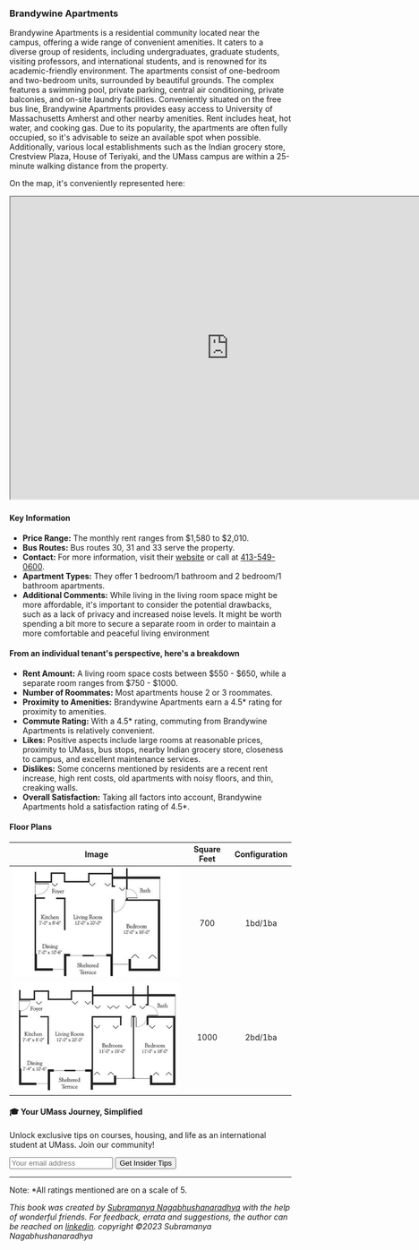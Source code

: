 ### Brandywine Apartments

Brandywine Apartments is a residential community located near the campus, offering a wide range of convenient amenities. It caters to a diverse group of residents, including undergraduates, graduate students, visiting professors, and international students, and is renowned for its academic-friendly environment. The apartments consist of one-bedroom and two-bedroom units, surrounded by beautiful grounds. The complex features a swimming pool, private parking, central air conditioning, private balconies, and on-site laundry facilities. Conveniently situated on the free bus line, Brandywine Apartments provides easy access to University of Massachusetts Amherst and other nearby amenities. Rent includes heat, hot water, and cooking gas. Due to its popularity, the apartments are often fully occupied, so it's advisable to seize an available spot when possible. Additionally, various local establishments such as the Indian grocery store, Crestview Plaza, House of Teriyaki, and the UMass campus are within a 25-minute walking distance from the property.

On the map, it's conveniently represented here:
<div class="responsive-container">
    <iframe src="https://www.google.com/maps/d/embed?mid=1HEaX8vdijlD_gKHeb7wShRcyAxHuFdQ&ehbc=2E312F" width="780" height="540"></iframe>
</div>

#### Key Information
- **Price Range:** The monthly rent ranges from $1,580 to $2,010.
- **Bus Routes:** Bus routes 30, 31 and 33 serve the property.
- **Contact:** For more information, visit their [website](https://www.brandywine-apts.com) or call at [413-549-0600](tel:413-549-0600).
- **Apartment Types:** They offer 1 bedroom/1 bathroom and 2 bedroom/1 bathroom apartments.
- **Additional Comments:** While living in the living room space might be more affordable, it's important to consider the potential drawbacks, such as a lack of privacy and increased noise levels. It might be worth spending a bit more to secure a separate room in order to maintain a more comfortable and peaceful living environment

#### From an individual tenant's perspective, here's a breakdown
- **Rent Amount:** A living room space costs between $550 - $650, while a separate room ranges from $750 - $1000.
- **Number of Roommates:** Most apartments house 2 or 3 roommates.
- **Proximity to Amenities:** Brandywine Apartments earn a 4.5* rating for proximity to amenities.
- **Commute Rating:** With a 4.5* rating, commuting from Brandywine Apartments is relatively convenient.
- **Likes:** Positive aspects include large rooms at reasonable prices, proximity to UMass, bus stops, nearby Indian grocery store, closeness to campus, and excellent maintenance services.
- **Dislikes:** Some concerns mentioned by residents are a recent rent increase, high rent costs, old apartments with noisy floors, and thin, creaking walls.
- **Overall Satisfaction:** Taking all factors into account, Brandywine Apartments hold a satisfaction rating of 4.5*.


#### Floor Plans
| Image | Square Feet | Configuration |
| :---: | :---: | :---: |
| ![Floor Plan 1](/assets/brandywine_floorplan_1.jpeg) | 700 | 1bd/1ba |
| ![Floor Plan 2](/assets/brandywine_floorplan_2.jpeg) | 1000 | 2bd/1ba |

<div class="new-newsletter">
    <h4>🎓 Your UMass Journey, Simplified</h4>
    <p>Unlock exclusive tips on courses, housing, and life as an international student at UMass. Join our community!</p>
    <form class="newsletter-form">
        <input type="email" name="email" placeholder="Your email address" required>
        <button type="submit" class="newsletter-btn">Get Insider Tips</button>
    </form>
</div>

<script src="../assets/newsletter.js" defer></script>

---
Note: 
*All ratings mentioned are on a scale of 5.

*This book was created by [Subramanya Nagabhushanaradhya](https://subramanya.ai) with the help of wonderful friends. For feedback, errata and suggestions, the author can be reached on [linkedin](https://www.linkedin.com/in/nsubramanya). copyright ©2023 Subramanya Nagabhushanaradhya*